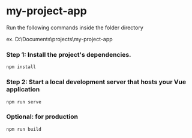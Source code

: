 # my-project-app
Run the following commands inside the folder directory

ex. D:\Documents\projects\my-project-app

### Step 1: Install the project's dependencies.
```
npm install
```

### Step 2: Start a local development server that hosts your Vue application
```
npm run serve
```

### Optional: for production
```
npm run build
```
